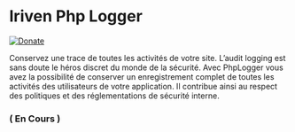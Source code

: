 # Iriven Php Logger
[![Donate](https://img.shields.io/badge/Donate-PayPal-green.svg)](https://www.paypal.com/cgi-bin/webscr?cmd=_s-xclick&hosted_button_id=XDCFPNTKUC4TU)

Conservez une trace de toutes les activités de votre site. L’audit logging est sans doute le héros discret du monde de la sécurité. Avec PhpLogger vous avez la possibilité de conserver un enregistrement complet de toutes les activités des utilisateurs de votre application. Il contribue ainsi au respect des politiques et des réglementations de sécurité interne.



### ( En Cours )
